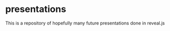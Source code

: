 presentations
=============

This is a repository of hopefully many future presentations done in reveal.js
